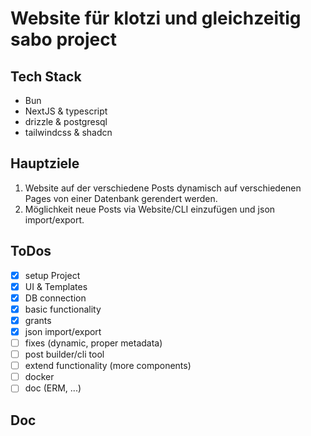 # Website für klotzi und gleichzeitig sabo project

## Tech Stack

- Bun
- NextJS & typescript
- drizzle & postgresql
- tailwindcss & shadcn

## Hauptziele

1. Website auf der verschiedene Posts dynamisch auf verschiedenen Pages von einer Datenbank gerendert werden.
2. Möglichkeit neue Posts via Website/CLI einzufügen und json import/export.

## ToDos

- [x] setup Project
- [x] UI & Templates
- [x] DB connection
- [x] basic functionality
- [x] grants
- [x] json import/export
- [ ] fixes (dynamic, proper metadata)
- [ ] post builder/cli tool
- [ ] extend functionality (more components)
- [ ] docker
- [ ] doc (ERM, ...)

## Doc
